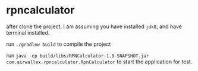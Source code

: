 # rpncalculator
after clone the project. I am assuming you have installed `jdk8`, and have terminal installed.
 
run `./gradlew build` to compile the project

run `java -cp build/libs/RPNCalculator-1.0-SNAPSHOT.jar com.airwallex.rpncalculator.RpnCalculator` to start the application for test.
